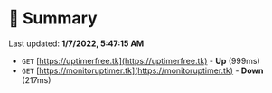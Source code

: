 # 📖 Summary
Last updated: **1/7/2022, 5:47:15 AM**

- `GET` [https://uptimerfree.tk](https://uptimerfree.tk) - **Up** (999ms)
- `GET` [https://monitoruptimer.tk](https://monitoruptimer.tk) - **Down** (217ms)
